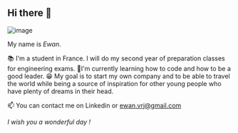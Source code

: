 ## Hi there 👋

![image](https://github.com/user-attachments/assets/642dfdbd-87cc-441d-a6f7-87aa8c005f5f)


My name is *Ewan*.

📚 I'm a student in France. I will do my second year of preparation classes for engineering exams.
🌻I'm currently learning how to code and how to be a good leader.
😁 My goal is to start my own company and to be able to travel the world while being a source of inspiration for other young people who have plenty of dreams in their head.

📫 You can contact me on Linkedin or ewan.vrj@gmail.com

_I wish you a wonderful day !_
<!--
**Pokodess/Pokodess** is a ✨ _special_ ✨ repository because its `README.md` (this file) appears on your GitHub profile.

Here are some ideas to get you started:

- 🔭 I’m currently working on ...
- 🌱 I’m currently learning ...
- 👯 I’m looking to collaborate on ...
- 🤔 I’m looking for help with ...
- 💬 Ask me about ...
- 📫 How to reach me: ...
- 😄 Pronouns: ...
- ⚡ Fun fact: ...
-->
